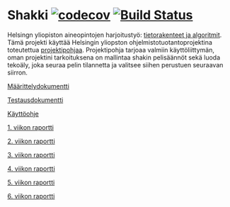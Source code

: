 # Shakki [![codecov](https://codecov.io/gh/AnnaKuokkanen/Shakki/branch/master/graph/badge.svg)](https://codecov.io/gh/AnnaKuokkanen/Shakki) [![Build Status](https://travis-ci.org/AnnaKuokkanen/Shakki.svg?branch=master)](https://travis-ci.org/AnnaKuokkanen/Shakki)

Helsingn yliopiston aineopintojen harjoitustyö: [tietorakenteet ja algoritmit](https://tiralabra.github.io/loppukesa_2020/index).
Tämä projekti käyttää Helsingin yliopston ohjelmistotuotantoprojektina toteutettua [projektipohjaa](https://github.com/TiraLabra/chess).
Projektipohja tarjoaa valmiin käyttöliittymän, oman projektini tarkoituksena on mallintaa shakin pelisäännöt sekä luoda tekoäly, 
joka seuraa pelin tilannetta ja valitsee siihen perustuen seuraavan siirron. 

[Määrittelydokumentti](https://github.com/AnnaKuokkanen/Shakki/blob/master/Dokumentaatio/m%C3%A4%C3%A4rittelydokumentti.md)

[Testausdokumentti](https://github.com/AnnaKuokkanen/Shakki/blob/master/Dokumentaatio/testausdokumentti.md)

[Käyttöohje](https://github.com/AnnaKuokkanen/Shakki/blob/master/Dokumentaatio/k%C3%A4ytt%C3%B6ohje.md)

[1. viikon raportti](https://github.com/AnnaKuokkanen/Shakki/blob/master/Dokumentaatio/viikkoraportti1.md)

[2. viikon raportti](https://github.com/AnnaKuokkanen/Shakki/blob/master/Dokumentaatio/viikkoraportti2.md)

[3. viikon raportti](https://github.com/AnnaKuokkanen/Shakki/blob/master/Dokumentaatio/viikkoraportti3.md)

[4. viikon raportti](https://github.com/AnnaKuokkanen/Shakki/blob/master/Dokumentaatio/viikkoraportti4.md)

[5. viikon raportti](https://github.com/AnnaKuokkanen/Shakki/blob/master/Dokumentaatio/viikkoraportti5.md)

[6. viikon raportti](https://github.com/AnnaKuokkanen/Shakki/blob/master/Dokumentaatio/viikkoraportti6.md)
